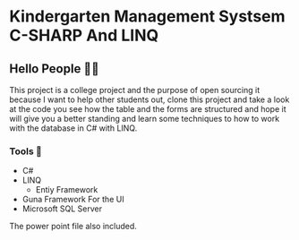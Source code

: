 # Kindergarten Management Systsem C-SHARP And LINQ

## Hello People 👋👋

This project is a college project and the purpose of open sourcing it because I want to help other students out,
clone this project and take a look at the code you see how the table and the forms are structured and hope it will 
give you a better standing and learn some techniques to how to work with the database in C# with LINQ.


### Tools 🔧

- C#
- LINQ
  - Entiy Framework
- Guna Framework For the UI
- Microsoft SQL Server

The power point file also included.
